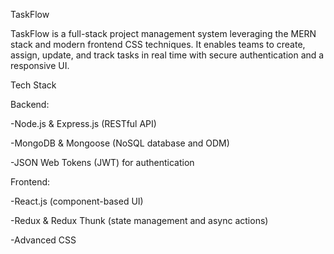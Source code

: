 TaskFlow

TaskFlow is a full-stack project management system leveraging the MERN stack and modern frontend CSS techniques. It enables teams to create, assign, update, and track tasks in real time with secure authentication and a responsive UI.

Tech Stack

Backend:

-Node.js & Express.js (RESTful API)

-MongoDB & Mongoose (NoSQL database and ODM)

-JSON Web Tokens (JWT) for authentication


Frontend:

-React.js (component-based UI)

-Redux & Redux Thunk (state management and async actions)

-Advanced CSS